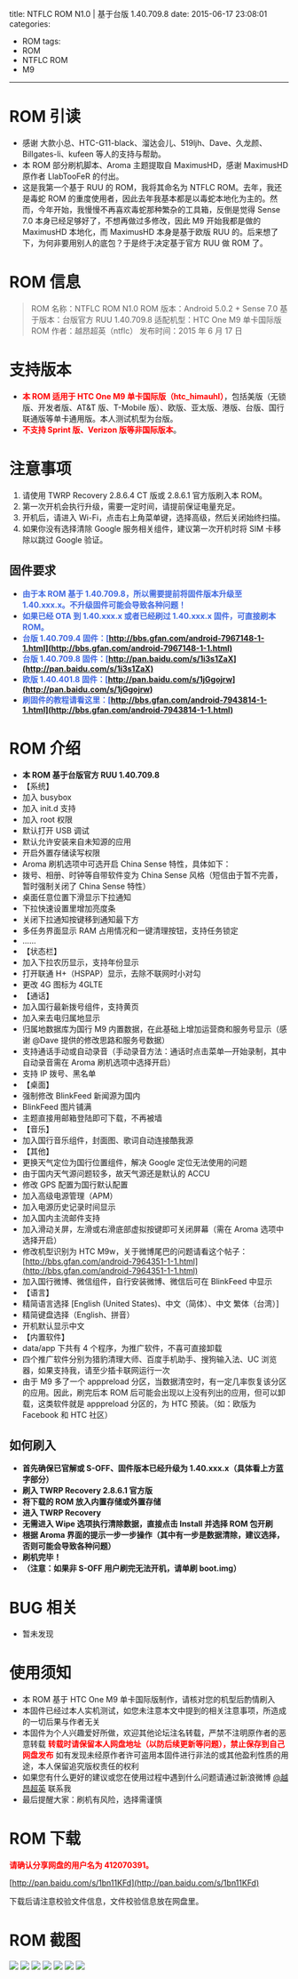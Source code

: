 title: NTFLC ROM N1.0 | 基于台版 1.40.709.8
date: 2015-06-17 23:08:01
categories:
- ROM
tags:
- ROM
- NTFLC ROM
- M9
---

# ROM 引读 #
- 感谢 大款小总、HTC-G11-black、溜达会儿、519ljh、Dave、久龙颜、Billgates-li、kufeen 等人的支持与帮助。
- 本 ROM 部分刷机脚本、Aroma 主题提取自 MaximusHD，感谢 MaximusHD 原作者 LlabTooFeR 的付出。
- 这是我第一个基于 RUU 的 ROM，我将其命名为 NTFLC ROM。去年，我还是毒蛇 ROM 的重度使用者，因此去年我基本都是以毒蛇本地化为主的。然而，今年开始，我慢慢不再喜欢毒蛇那种繁杂的工具箱，反倒是觉得 Sense 7.0 本身已经足够好了，不想再做过多修改，因此 M9 开始我都是做的 MaximusHD 本地化，而 MaximusHD 本身是基于欧版 RUU 的。后来想了下，为何非要用别人的底包？于是终于决定基于官方 RUU 做 ROM 了。

# ROM 信息 #
> ROM 名称：NTFLC ROM N1.0
> ROM 版本：Android 5.0.2 + Sense 7.0
> 基于版本：台版官方 RUU 1.40.709.8
> 适配机型：HTC One M9 单卡国际版
> ROM 作者：越昂超英（ntflc）
> 发布时间：2015 年 6 月 17 日

<!-- more -->

# 支持版本 #
- <strong><font color=red>本 ROM 适用于 HTC One M9 单卡国际版（htc_himauhl）</font></strong>，包括美版（无锁版、开发者版、AT&T 版、T-Mobile 版）、欧版、亚太版、港版、台版、国行联通版等单卡通用版。本人测试机型为台版。
- <strong><font color=red>不支持 Sprint 版、Verizon 版等非国际版本</font></strong>。

# 注意事项 #
1. 请使用 TWRP Recovery 2.8.6.4 CT 版或 2.8.6.1 官方版刷入本 ROM。
2. 第一次开机会执行升级，需要一定时间，请提前保证电量充足。
3. 开机后，请进入 Wi-Fi，点击右上角菜单键，选择高级，然后关闭始终扫描。
4. 如果你没有选择清除 Google 服务相关组件，建议第一次开机时将 SIM 卡移除以跳过 Google 验证。

## 固件要求 ##
- **<font color=#4169e1>由于本 ROM 基于 1.40.709.8，所以需要提前将固件版本升级至 1.40.xxx.x。不升级固件可能会导致各种问题！</font>**
- **<font color=#4169e1>如果已经 OTA 到 1.40.xxx.x 或者已经刷过 1.40.xxx.x 固件，可直接刷本 ROM。</font>**
- **<font color=#4169e1>台版 1.40.709.4 固件：[http://bbs.gfan.com/android-7967148-1-1.html](http://bbs.gfan.com/android-7967148-1-1.html)</font>**
- **<font color=#4169e1>台版 1.40.709.8 固件：[http://pan.baidu.com/s/1i3s1ZaX](http://pan.baidu.com/s/1i3s1ZaX)</font>**
- **<font color=#4169e1>欧版 1.40.401.8 固件：[http://pan.baidu.com/s/1jGgojrw](http://pan.baidu.com/s/1jGgojrw)</font>**
- **<font color=#4169e1>刷固件的教程请看这里：[http://bbs.gfan.com/android-7943814-1-1.html](http://bbs.gfan.com/android-7943814-1-1.html)</font>**

# ROM 介绍 #
- **本 ROM 基于台版官方 RUU 1.40.709.8**
- 【系统】
- 加入 busybox
- 加入 init.d 支持
- 加入 root 权限
- 默认打开 USB 调试
- 默认允许安装来自未知源的应用
- 开启外置存储读写权限
- Aroma 刷机选项中可选开启 China Sense 特性，具体如下：
- 拨号、相册、时钟等自带软件变为 China Sense 风格（短信由于暂不完善，暂时强制关闭了 China Sense 特性）
- 桌面任意位置下滑显示下拉通知
- 下拉快速设置里增加亮度条
- 关闭下拉通知按键移到通知最下方
- 多任务界面显示 RAM 占用情况和一键清理按钮，支持任务锁定
- ……
- 【状态栏】
- 加入下拉农历显示，支持年份显示
- 打开联通 H+（HSPAP）显示，去除不联网时小对勾
- 更改 4G 图标为 4GLTE
- 【通话】
- 加入国行最新拨号组件，支持黄页
- 加入来去电归属地显示
- 归属地数据库为国行 M9 内置数据，在此基础上增加运营商和服务号显示（感谢 @Dave 提供的修改思路和服务号数据）
- 支持通话手动或自动录音（手动录音方法：通话时点击菜单—开始录制，其中自动录音需在 Aroma 刷机选项中选择开启）
- 支持 IP 拨号、黑名单
- 【桌面】
- 强制修改 BlinkFeed 新闻源为国内
- BlinkFeed 图片铺满
- 主题直接用邮箱登陆即可下载，不再被墙
- 【音乐】
- 加入国行音乐组件，封面图、歌词自动连接酷我源
- 【其他】
- 更换天气定位为国行位置组件，解决 Google 定位无法使用的问题
- 由于国内天气源问题较多，故天气源还是默认的 ACCU
- 修改 GPS 配置为国行默认配置
- 加入高级电源管理（APM）
- 加入电源历史记录时间显示
- 加入国内主流邮件支持
- 加入滑动关屏，左滑或右滑底部虚拟按键即可关闭屏幕（需在 Aroma 选项中选择开启）
- 修改机型识别为 HTC M9w，关于微博尾巴的问题请看这个帖子：[http://bbs.gfan.com/android-7964351-1-1.html](http://bbs.gfan.com/android-7964351-1-1.html)
- 加入国行微博、微信组件，自行安装微博、微信后可在 BlinkFeed 中显示
- 【语言】
- 精简语言选择 [English (United States)、中文（简体）、中文 繁体（台湾）]
- 精简键盘选择（English、拼音）
- 开机默认显示中文
- 【内置软件】
- data/app 下共有 4 个程序，为推广软件，不喜可直接卸载
- 四个推广软件分别为猎豹清理大师、百度手机助手、搜狗输入法、UC 浏览器，如果支持我，请至少插卡联网运行一次
- 由于 M9 多了一个 apppreload 分区，当数据清空时，有一定几率恢复该分区的应用。因此，刷完后本 ROM 后可能会出现以上没有列出的应用，但可以卸载，这类软件就是 apppreload 分区的，为 HTC 预装。（如：欧版为 Facebook 和 HTC 社区）

## 如何刷入 ##
- **首先确保已官解或 S-OFF、固件版本已经升级为 1.40.xxx.x（具体看上方蓝字部分）**
- **刷入 TWRP Recovery 2.8.6.1 官方版**
- **将下载的 ROM 放入内置存储或外置存储**
- **进入 TWRP Recovery**
- **无需进入 Wipe 选项执行清除数据，直接点击 Install 并选择 ROM 包开刷**
- **根据 Aroma 界面的提示一步一步操作（其中有一步是数据清除，建议选择，否则可能会导致各种问题）**
- **刷机完毕！**
- **（注意：如果非 S-OFF 用户刷完无法开机，请单刷 boot.img）**

# BUG 相关 #
- 暂未发现

# 使用须知 #
- 本 ROM 基于 HTC One M9 单卡国际版制作，请核对您的机型后酌情刷入
- 本固件已经过本人实机测试，如您未注意本文中提到的相关注意事项，所造成的一切后果与作者无关
- 本固件为个人兴趣爱好所做，欢迎其他论坛注名转载，严禁不注明原作者的恶意转载
  **<font color=red>转载时请保留本人网盘地址（以防后续更新等问题），禁止保存到自己网盘发布</font>**
  如有发现未经原作者许可盗用本固件进行非法的或其他盈利性质的用途，本人保留追究版权责任的权利
- 如果您有什么更好的建议或您在使用过程中遇到什么问题请通过新浪微博 [@越昂超英](http://weibo.com/412070391) 联系我
- 最后提醒大家：刷机有风险，选择需谨慎

# ROM 下载 #
**<font color=red>请确认分享网盘的用户名为 412070391。</font>**

[http://pan.baidu.com/s/1bn11KFd](http://pan.baidu.com/s/1bn11KFd)

下载后请注意校验文件信息，文件校验信息放在网盘里。

# ROM 截图 #
![](http://i.imgur.com/8KZNmoF.png)
![](http://i.imgur.com/76F5OWD.png)
![](http://i.imgur.com/927x6J3.jpg)
![](http://i.imgur.com/KhfFMrv.png)
![](http://i.imgur.com/6F0pxkz.png)
![](http://i.imgur.com/4WOA9Sl.png)
![](http://i.imgur.com/TG0DSzV.png)
